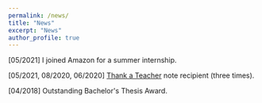 ```yaml
---
permalink: /news/
title: "News"
excerpt: "News"
author_profile: true
---
```


[05/2021] I joined Amazon for a summer internship.

[05/2021, 08/2020, 06/2020] [Thank a Teacher](https://www.ctl.gatech.edu/grad-students/thank-a-teacher) note recipient (three times).

[04/2018] Outstanding Bachelor's Thesis Award.